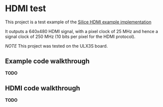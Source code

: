 # HDMI test

This project is a test example of the [Silice HDMI example implementation](../common/hdmi.ice)

It outputs a 640x480 HDMI signal, with a pixel clock of 25 MHz and hence a signal clock of 250 MHz (10 bits per pixel for the HDMI protocol).

*NOTE* This project was tested on the ULX3S board.

## Example code walkthrough

**TODO**

## HDMI code walkthrough

**TODO**
